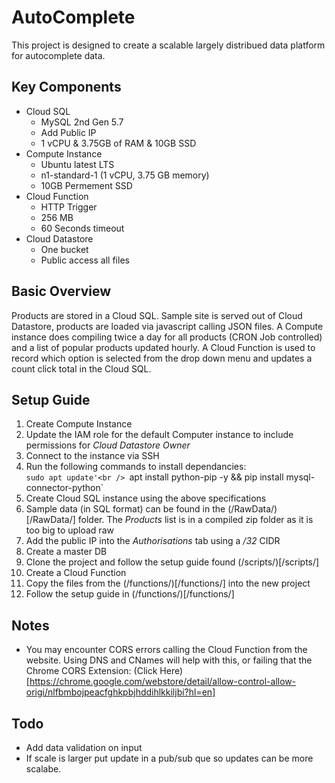 # AutoComplete

This project is designed to create a scalable largely distribued data platform for autocomplete data.

## Key Components
* Cloud SQL
  * MySQL 2nd Gen 5.7
  * Add Public IP
  * 1 vCPU & 3.75GB of RAM & 10GB SSD
* Compute Instance
  * Ubuntu latest LTS
  * n1-standard-1 (1 vCPU, 3.75 GB memory)
  * 10GB Permement SSD
* Cloud Function
  * HTTP Trigger
  * 256 MB
  * 60 Seconds timeout
* Cloud Datastore
  * One bucket
  * Public access all files
 
## Basic Overview
Products are stored in a Cloud SQL. Sample site is served out of Cloud Datastore, products are loaded via javascript calling JSON files. A Compute instance does compiling twice a day for all products (CRON Job controlled) and a list of popular products updated hourly. A Cloud Function is used to record which option is selected from the drop down menu and updates a count click total in the Cloud SQL.

## Setup Guide
1. Create Compute Instance
  1. Update the IAM role for the default Computer instance to include permissions for *Cloud Datastore Owner*
  2. Connect to the instance via SSH
  3. Run the following commands to install dependancies: <br />
     `sudo apt update'<br />
	 `apt install python-pip -y && pip install mysql-connector-python`
2. Create Cloud SQL instance using the above specifications
  1. Sample data (in SQL format) can be found in the (/RawData/)[/RawData/] folder. The *Products* list is in a compiled zip folder as it is too big to upload raw
  2. Add the public IP into the *Authorisations* tab using a */32* CIDR
  3. Create a master DB
  4. Clone the project and follow the setup guide found (/scripts/)[/scripts/]
3. Create a Cloud Function
  1. Copy the files from the (/functions/)[/functions/] into the new project
  2. Follow the setup guide in (/functions/)[/functions/] 

  
## Notes
* You may encounter CORS errors calling the Cloud Function from the website. Using DNS and CNames will help with this, or failing that the Chrome CORS Extension: (Click Here)[https://chrome.google.com/webstore/detail/allow-control-allow-origi/nlfbmbojpeacfghkpbjhddihlkkiljbi?hl=en]

## Todo
* Add data validation on input
* If scale is larger put update in a pub/sub que so updates can be more scalabe.